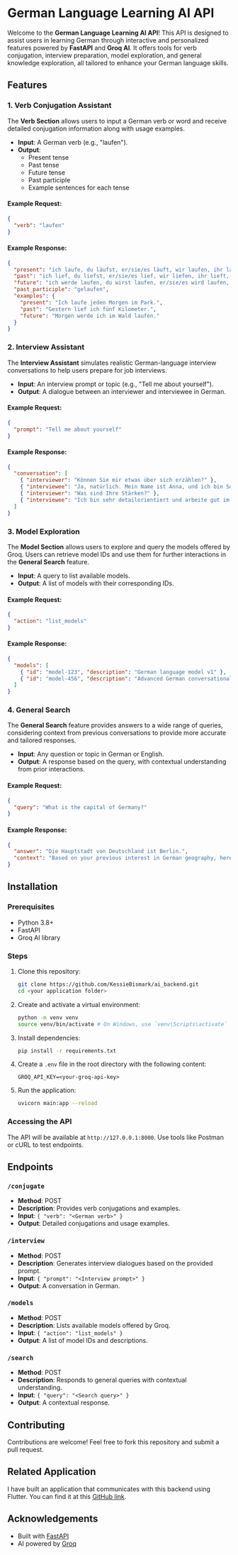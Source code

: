 # German Language Learning AI API

Welcome to the **German Language Learning AI API**! This API is designed to assist users in learning German through interactive and personalized features powered by **FastAPI** and **Groq AI**. It offers tools for verb conjugation, interview preparation, model exploration, and general knowledge exploration, all tailored to enhance your German language skills.

## Features

### 1. Verb Conjugation Assistant

The **Verb Section** allows users to input a German verb or word and receive detailed conjugation information along with usage examples.

- **Input**: A German verb (e.g., "laufen").
- **Output**:
  - Present tense
  - Past tense
  - Future tense
  - Past participle
  - Example sentences for each tense

#### Example Request:
```json
{
  "verb": "laufen"
}
```

#### Example Response:
```json
{
  "present": "ich laufe, du läufst, er/sie/es läuft, wir laufen, ihr lauft, sie laufen",
  "past": "ich lief, du liefst, er/sie/es lief, wir liefen, ihr lieft, sie liefen",
  "future": "ich werde laufen, du wirst laufen, er/sie/es wird laufen, wir werden laufen, ihr werdet laufen, sie werden laufen",
  "past_participle": "gelaufen",
  "examples": {
    "present": "Ich laufe jeden Morgen im Park.",
    "past": "Gestern lief ich fünf Kilometer.",
    "future": "Morgen werde ich im Wald laufen."
  }
}
```

### 2. Interview Assistant

The **Interview Assistant** simulates realistic German-language interview conversations to help users prepare for job interviews.

- **Input**: An interview prompt or topic (e.g., "Tell me about yourself").
- **Output**: A dialogue between an interviewer and interviewee in German.

#### Example Request:
```json
{
  "prompt": "Tell me about yourself"
}
```

#### Example Response:
```json
{
  "conversation": [
    { "interviewer": "Können Sie mir etwas über sich erzählen?" },
    { "interviewee": "Ja, natürlich. Mein Name ist Anna, und ich bin Softwareentwicklerin mit fünf Jahren Erfahrung im Bereich Webentwicklung." },
    { "interviewer": "Was sind Ihre Stärken?" },
    { "interviewee": "Ich bin sehr detailorientiert und arbeite gut im Team." }
  ]
}
```

### 3. Model Exploration

The **Model Section** allows users to explore and query the models offered by Groq. Users can retrieve model IDs and use them for further interactions in the **General Search** feature.

- **Input**: A query to list available models.
- **Output**: A list of models with their corresponding IDs.

#### Example Request:
```json
{
  "action": "list_models"
}
```

#### Example Response:
```json
{
  "models": [
    { "id": "model-123", "description": "German language model v1" },
    { "id": "model-456", "description": "Advanced German conversational model" }
  ]
}
```

### 4. General Search

The **General Search** feature provides answers to a wide range of queries, considering context from previous conversations to provide more accurate and tailored responses.

- **Input**: Any question or topic in German or English.
- **Output**: A response based on the query, with contextual understanding from prior interactions.

#### Example Request:
```json
{
  "query": "What is the capital of Germany?"
}
```

#### Example Response:
```json
{
  "answer": "Die Hauptstadt von Deutschland ist Berlin.",
  "context": "Based on your previous interest in German geography, here are some additional facts about Berlin."
}
```

## Installation

### Prerequisites

- Python 3.8+
- FastAPI
- Groq AI library

### Steps

1. Clone this repository:
   ```bash
   git clone https://github.com/KessieBismark/ai_backend.git
   cd <your application folder>
   ```
2. Create and activate a virtual environment:
   ```bash
   python -m venv venv
   source venv/bin/activate # On Windows, use `venv\Scripts\activate`
   ```
3. Install dependencies:
   ```bash
   pip install -r requirements.txt
   ```
4. Create a `.env` file in the root directory with the following content:
   ```env
   GROQ_API_KEY=<your-groq-api-key>
   ```
5. Run the application:
   ```bash
   uvicorn main:app --reload
   ```

### Accessing the API

The API will be available at `http://127.0.0.1:8000`. Use tools like Postman or cURL to test endpoints.

## Endpoints

### `/conjugate`

- **Method**: POST
- **Description**: Provides verb conjugations and examples.
- **Input**: `{ "verb": "<German verb>" }`
- **Output**: Detailed conjugations and usage examples.

### `/interview`

- **Method**: POST
- **Description**: Generates interview dialogues based on the provided prompt.
- **Input**: `{ "prompt": "<Interview prompt>" }`
- **Output**: A conversation in German.

### `/models`

- **Method**: POST
- **Description**: Lists available models offered by Groq.
- **Input**: `{ "action": "list_models" }`
- **Output**: A list of model IDs and descriptions.

### `/search`

- **Method**: POST
- **Description**: Responds to general queries with contextual understanding.
- **Input**: `{ "query": "<Search query>" }`
- **Output**: A contextual response.

## Contributing

Contributions are welcome! Feel free to fork this repository and submit a pull request.


## Related Application

I have built an application that communicates with this backend using Flutter. You can find it at this [GitHub link](https://github.com/KessieBismark/lernen.git).



## Acknowledgements

- Built with [FastAPI](https://fastapi.tiangolo.com/)
- AI powered by [Groq](https://groq.com/)

